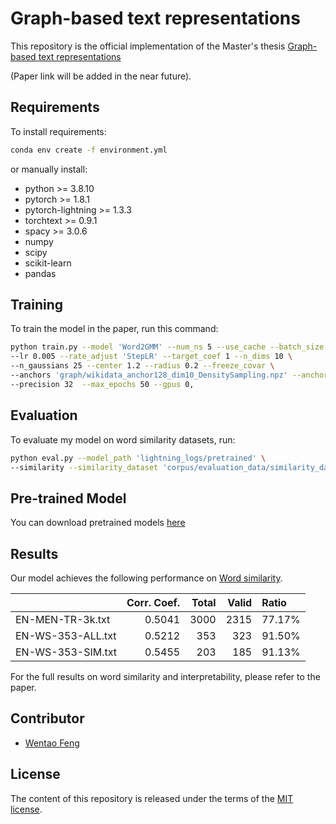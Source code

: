 # Graph-based text representations

This repository is the official implementation of the Master's thesis [Graph-based text representations](https://infoscience.epfl.ch/) 

(Paper link will be added in the near future). 
## Requirements

To install requirements:

```bash
conda env create -f environment.yml
```
or manually install:
- python >= 3.8.10
- pytorch >= 1.8.1
- pytorch-lightning >= 1.3.3
- torchtext >= 0.9.1
- spacy >= 3.0.6
- numpy
- scipy
- scikit-learn
- pandas

## Training

To train the model in the paper, run this command:

```bash
python train.py --model 'Word2GMM' --num_ns 5 --use_cache --batch_size 128 \
--lr 0.005 --rate_adjust 'StepLR' --target_coef 1 --n_dims 10 \
--n_gaussians 25 --center 1.2 --radius 0.2 --freeze_covar \
--anchors 'graph/wikidata_anchor128_dim10_DensitySampling.npz' --anchoring 'both' \
--precision 32  --max_epochs 50 --gpus 0,
```

## Evaluation

To evaluate my model on word similarity datasets, run:

```bash
python eval.py --model_path 'lightning_logs/pretrained' \
--similarity --similarity_dataset 'corpus/evaluation_data/similarity_data/*.txt'
```

## Pre-trained Model

You can download pretrained models [here](lightning_logs/pretrained/)

## Results

Our model achieves the following performance on [Word similarity](corpus/evaluation_data/similarity_data/).

|                     |   Corr. Coef. |   Total |   Valid | Ratio   |
|:--------------------|--------------:|--------:|--------:|:--------|
| EN-MEN-TR-3k.txt    |        0.5041 |    3000 |    2315 | 77.17%  |
| EN-WS-353-ALL.txt   |        0.5212 |     353 |     323 | 91.50%  |
| EN-WS-353-SIM.txt   |        0.5455 |     203 |     185 | 91.13%  |

For the full results on word similarity and interpretability, please refer to the paper.

## Contributor
- [Wentao Feng](https://www.linkedin.com/in/wentaofeng)

## License
The content of this repository is released under the terms of the [MIT license](LICENSE).
